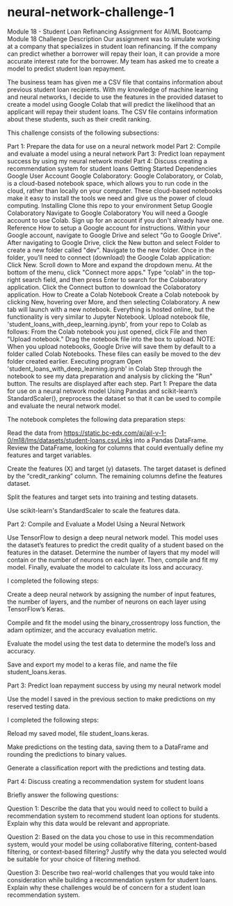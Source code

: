 # neural-network-challenge-1
Module 18 - Student Loan Refinancing
Assignment for AI/ML Bootcamp Module 18 Challenge
Description
Our assignment was to simulate working at a company that specializes in student loan refinancing. If the company can predict whether a borrower will repay their loan, it can provide a more accurate interest rate for the borrower. My team has asked me to create a model to predict student loan repayment.

The business team has given me a CSV file that contains information about previous student loan recipients. With my knowledge of machine learning and neural networks, I decide to use the features in the provided dataset to create a model using Google Colab that will predict the likelihood that an applicant will repay their student loans. The CSV file contains information about these students, such as their credit ranking.

This challenge consists of the following subsections:

Part 1: Prepare the data for use on a neural network model
Part 2: Compile and evaluate a model using a neural network
Part 3: Predict loan repayment success by using my neural network model
Part 4: Discuss creating a recommendation system for student loans
Getting Started
Dependencies
Google User Account
Google Colaboratory: Google Colaboratory, or Colab, is a cloud-based notebook space, which allows you to run code in the cloud, rather than locally on your computer. These cloud-based notebooks make it easy to install the tools we need and give us the power of cloud computing.
Installing
Clone this repo to your environment
Setup Google Colaboratory
Navigate to Google Colaboratory
You will need a Google account to use Colab. Sign up for an account if you don't already have one. Reference How to setup a Google account for instructions.
Within your Google account, navigate to Google Drive and select "Go to Google Drive".
After navigating to Google Drive, click the New button and select Folder to create a new folder called "dev".
Navigate to the new folder. Once in the folder, you’ll need to connect (download) the Google Colab application:
Click New.
Scroll down to More and expand the dropdown menu.
At the bottom of the menu, click "Connect more apps."
Type “colab” in the top-right search field, and then press Enter to search for the Colaboratory application.
Click the Connect button to download the Colaboratory application.
How to Create a Colab Notebook
Create a Colab notebook by clicking New, hovering over More, and then selecting Colaboratory.
A new tab will launch with a new notebook. Everything is hosted online, but the functionality is very similar to Jupyter Notebook.
Upload notebook file, 'student_loans_with_deep_learning.ipynb', from your repo to Colab as follows:
From the Colab notebook you just opened, click File and then "Upload notebook."
Drag the notebook file into the box to upload. NOTE: When you upload notebooks, Google Drive will save them by default to a folder called Colab Notebooks. These files can easily be moved to the dev folder created earlier.
Executing program
Open 'student_loans_with_deep_learning.ipynb' in Colab
Step through the notebook to see my data preparation and analysis by clicking the "Run" button.
The results are displayed after each step.
Part 1: Prepare the data for use on a neural network model
Using Pandas and scikit-learn’s StandardScaler(), preprocess the dataset so that it can be used to compile and evaluate the neural network model.

The notebook completes the following data preparation steps:

Read the data from https://static.bc-edx.com/ai/ail-v-1-0/m18/lms/datasets/student-loans.csvLinks into a Pandas DataFrame. Review the DataFrame, looking for columns that could eventually define my features and target variables.

Create the features (X) and target (y) datasets. The target dataset is defined by the “credit_ranking” column. The remaining columns define the features dataset.

Split the features and target sets into training and testing datasets.

Use scikit-learn's StandardScaler to scale the features data.

Part 2: Compile and Evaluate a Model Using a Neural Network

Use TensorFlow to design a deep neural network model. This model uses the dataset’s features to predict the credit quality of a student based on the features in the dataset. Determine the number of layers that my model will contain or the number of neurons on each layer. Then, compile and fit my model. Finally, evaluate the model to calculate its loss and accuracy.

I completed the following steps:

Create a deep neural network by assigning the number of input features, the number of layers, and the number of neurons on each layer using TensorFlow’s Keras.

Compile and fit the model using the binary_crossentropy loss function, the adam optimizer, and the accuracy evaluation metric.

Evaluate the model using the test data to determine the model’s loss and accuracy.

Save and export my model to a keras file, and name the file student_loans.keras.

Part 3: Predict loan repayment success by using my neural network model

Use the model I saved in the previous section to make predictions on my reserved testing data.

I completed the following steps:

Reload my saved model, file student_loans.keras.

Make predictions on the testing data, saving them to a DataFrame and rounding the predictions to binary values.

Generate a classification report with the predictions and testing data.

Part 4: Discuss creating a recommendation system for student loans

Briefly answer the following questions:

Question 1: Describe the data that you would need to collect to build a recommendation system to recommend student loan options for students. Explain why this data would be relevant and appropriate.

Question 2: Based on the data you chose to use in this recommendation system, would your model be using collaborative filtering, content-based filtering, or context-based filtering? Justify why the data you selected would be suitable for your choice of filtering method.

Question 3: Describe two real-world challenges that you would take into consideration while building a recommendation system for student loans. Explain why these challenges would be of concern for a student loan recommendation system.